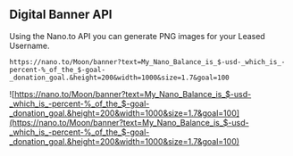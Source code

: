 ## Digital Banner API

Using the Nano.to API you can generate PNG images for your Leased Username. 

```
https://nano.to/Moon/banner?text=My_Nano_Balance_is_$-usd-_which_is_-percent-%_of_the_$-goal-_donation_goal.&height=200&width=1000&size=1.7&goal=100
```

![https://nano.to/Moon/banner?text=My_Nano_Balance_is_$-usd-_which_is_-percent-%_of_the_$-goal-_donation_goal.&height=200&width=1000&size=1.7&goal=100](https://nano.to/Moon/banner?text=My_Nano_Balance_is_$-usd-_which_is_-percent-%_of_the_$-goal-_donation_goal.&height=200&width=1000&size=1.7&goal=100)
